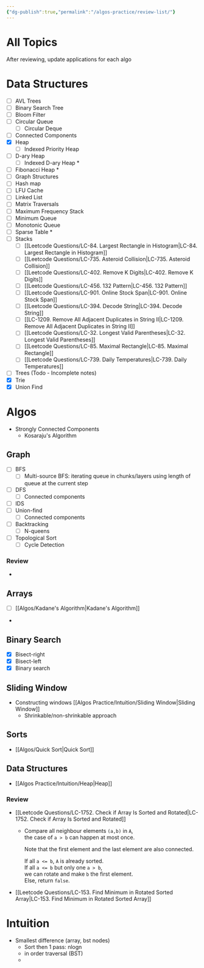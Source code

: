 ```yaml
---
{"dg-publish":true,"permalink":"/algos-practice/review-list/"}
---
```


 # All Topics

After reviewing, update applications for each algo

# Data Structures
- [ ] AVL Trees
- [ ] Binary Search Tree
- [ ] Bloom Filter
- [ ] Circular Queue
	- [ ] Circular Deque
- [ ] Connected Components
- [x] Heap
	- [ ] Indexed Priority Heap
- [ ] D-ary Heap
	- [ ] Indexed D-ary Heap *
- [ ] Fibonacci Heap *
- [ ] Graph Structures
- [ ] Hash map
- [ ] LFU Cache
- [ ] Linked List
- [ ] Matrix Traversals
- [ ] Maximum Frequency Stack
- [ ] Minimum Queue
- [ ] Monotonic Queue
- [ ] Sparse Table  *
- [ ] Stacks
	- [ ] [[Leetcode Questions/LC-84. Largest Rectangle in Histogram\|LC-84. Largest Rectangle in Histogram]]
	- [ ] [[Leetcode Questions/LC-735. Asteroid Collision\|LC-735. Asteroid Collision]]
	- [ ] [[Leetcode Questions/LC-402. Remove K Digits\|LC-402. Remove K Digits]]
	- [ ] [[Leetcode Questions/LC-456. 132 Pattern\|LC-456. 132 Pattern]]
	- [ ] [[Leetcode Questions/LC-901. Online Stock Span\|LC-901. Online Stock Span]]
	- [ ] [[Leetcode Questions/LC-394. Decode String\|LC-394. Decode String]]
	- [ ] [[LC-1209. Remove All Adjacent Duplicates in String II\|LC-1209. Remove All Adjacent Duplicates in String II]]
	- [ ] [[Leetcode Questions/LC-32. Longest Valid Parentheses\|LC-32. Longest Valid Parentheses]]
	- [ ] [[Leetcode Questions/LC-85. Maximal Rectangle\|LC-85. Maximal Rectangle]]
	- [ ] [[Leetcode Questions/LC-739. Daily Temperatures\|LC-739. Daily Temperatures]]
- [ ] Trees (Todo - Incomplete notes)
- [x] Trie
- [x] Union Find

# Algos
- Strongly Connected Components
	- Kosaraju's Algorithm

## Graph

- [ ] BFS
	- [ ] Multi-source BFS: iterating queue in chunks/layers using length of queue at the current step
- [ ] DFS
	- [ ] Connected components
- [ ] IDS
- [ ] Union-find
	- [ ] Connected components
- [ ] Backtracking
	- [ ] N-queens

- [ ] Topological Sort 
	- [ ] Cycle Detection

### Review 
- 
## Arrays
- [ ] [[Algos/Kadane's Algorithm\|Kadane's Algorithm]]
- 
## Binary Search
- [x] Bisect-right
- [x] Bisect-left
- [x] Binary search

## Sliding Window
- Constructing windows [[Algos Practice/Intuition/Sliding Window\|Sliding Window]]
	- Shrinkable/non-shrinkable approach

## Sorts
 - [[Algos/Quick Sort\|Quick Sort]]

## Data Structures
 - [[Algos Practice/Intuition/Heap\|Heap]]
### Review
- [[Leetcode Questions/LC-1752. Check if Array Is Sorted and Rotated\|LC-1752. Check if Array Is Sorted and Rotated]]  
	- Compare all neighbour elements `(a,b)` in `A`,  
		the case of `a > b` can happen at most once.
		
		Note that the first element and the last element are also connected.
		
		If all `a <= b`, `A` is already sorted.  
		If all `a <= b` but only one `a > b`,  
		we can rotate and make `b` the first element.  
		Else, return `false`.

- [[Leetcode Questions/LC-153. Find Minimum in Rotated Sorted Array\|LC-153. Find Minimum in Rotated Sorted Array]]

# Intuition
- Smallest difference (array, bst nodes)
	- Sort then 1 pass: nlogn
	- in order traversal (BST)
	- 